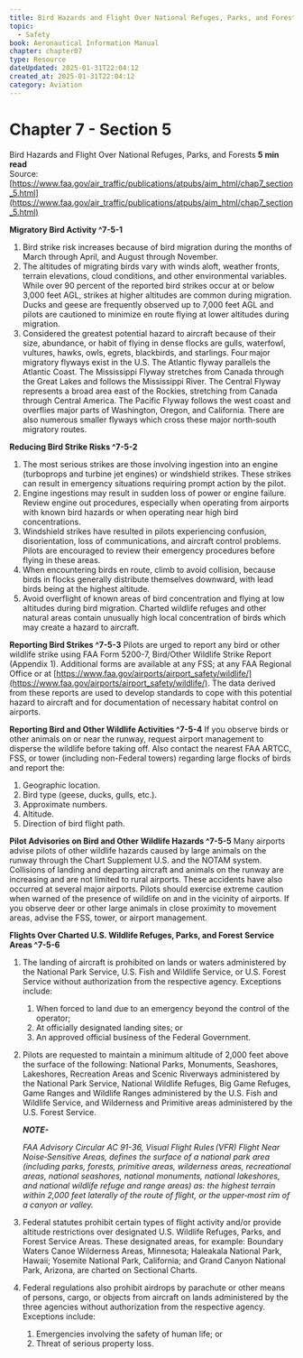```yaml
---
title: Bird Hazards and Flight Over National Refuges, Parks, and Forests
topic:
  - Safety
book: Aeronautical Information Manual
chapter: chapter07
type: Resource
dateUpdated: 2025-01-31T22:04:12
created_at: 2025-01-31T22:04:12
category: Aviation
---
```

# Chapter 7 - Section 5
Bird Hazards and Flight Over National Refuges, Parks, and Forests
**5 min read**  
Source: [https://www.faa.gov/air_traffic/publications/atpubs/aim_html/chap7_section_5.html](https://www.faa.gov/air_traffic/publications/atpubs/aim_html/chap7_section_5.html)

<div>

**Migratory Bird Activity ^7-5-1**

1.  Bird strike risk increases because of bird migration during the months of March through April, and August through November.
2.  The altitudes of migrating birds vary with winds aloft, weather fronts, terrain elevations, cloud conditions, and other environmental variables. While over 90 percent of the reported bird strikes occur at or below 3,000 feet AGL, strikes at higher altitudes are common during migration. Ducks and geese are frequently observed up to 7,000 feet AGL and pilots are cautioned to minimize en route flying at lower altitudes during migration.
3.  Considered the greatest potential hazard to aircraft because of their size, abundance, or habit of flying in dense flocks are gulls, waterfowl, vultures, hawks, owls, egrets, blackbirds, and starlings. Four major migratory flyways exist in the U.S. The Atlantic flyway parallels the Atlantic Coast. The Mississippi Flyway stretches from Canada through the Great Lakes and follows the Mississippi River. The Central Flyway represents a broad area east of the Rockies, stretching from Canada through Central America. The Pacific Flyway follows the west coast and overflies major parts of Washington, Oregon, and California. There are also numerous smaller flyways which cross these major north‐south migratory routes.

**Reducing Bird Strike Risks ^7-5-2**

1.  The most serious strikes are those involving ingestion into an engine (turboprops and turbine jet engines) or windshield strikes. These strikes can result in emergency situations requiring prompt action by the pilot.
2.  Engine ingestions may result in sudden loss of power or engine failure. Review engine out procedures, especially when operating from airports with known bird hazards or when operating near high bird concentrations.
3.  Windshield strikes have resulted in pilots experiencing confusion, disorientation, loss of communications, and aircraft control problems. Pilots are encouraged to review their emergency procedures before flying in these areas.
4.  When encountering birds en route, climb to avoid collision, because birds in flocks generally distribute themselves downward, with lead birds being at the highest altitude.
5.  Avoid overflight of known areas of bird concentration and flying at low altitudes during bird migration. Charted wildlife refuges and other natural areas contain unusually high local concentration of birds which may create a hazard to aircraft.

**Reporting Bird Strikes ^7-5-3** Pilots are urged to report any bird or other wildlife strike using FAA Form 5200-7, Bird/Other Wildlife Strike Report (Appendix 1). Additional forms are available at any FSS; at any FAA Regional Office or at [https://www.faa.gov/airports/airport_safety/wildlife/](https://www.faa.gov/airports/airport_safety/wildlife/). The data derived from these reports are used to develop standards to cope with this potential hazard to aircraft and for documentation of necessary habitat control on airports.

**Reporting Bird and Other Wildlife Activities ^7-5-4** If you observe birds or other animals on or near the runway, request airport management to disperse the wildlife before taking off. Also contact the nearest FAA ARTCC, FSS, or tower (including non-Federal towers) regarding large flocks of birds and report the:

1.  Geographic location.
2.  Bird type (geese, ducks, gulls, etc.).
3.  Approximate numbers.
4.  Altitude.
5.  Direction of bird flight path.

**Pilot Advisories on Bird and Other Wildlife Hazards ^7-5-5** Many airports advise pilots of other wildlife hazards caused by large animals on the runway through the Chart Supplement U.S. and the NOTAM system. Collisions of landing and departing aircraft and animals on the runway are increasing and are not limited to rural airports. These accidents have also occurred at several major airports. Pilots should exercise extreme caution when warned of the presence of wildlife on and in the vicinity of airports. If you observe deer or other large animals in close proximity to movement areas, advise the FSS, tower, or airport management.

**Flights Over Charted U.S. Wildlife Refuges, Parks, and Forest Service Areas ^7-5-6**

1.  The landing of aircraft is prohibited on lands or waters administered by the National Park Service, U.S. Fish and Wildlife Service, or U.S. Forest Service without authorization from the respective agency. Exceptions include:
    1.  When forced to land due to an emergency beyond the control of the operator;
    2.  At officially designated landing sites; or
    3.  An approved official business of the Federal Government.
2.  Pilots are requested to maintain a minimum altitude of 2,000 feet above the surface of the following: National Parks, Monuments, Seashores, Lakeshores, Recreation Areas and Scenic Riverways administered by the National Park Service, National Wildlife Refuges, Big Game Refuges, Game Ranges and Wildlife Ranges administered by the U.S. Fish and Wildlife Service, and Wilderness and Primitive areas administered by the U.S. Forest Service.
    <div>

    <em>**NOTE-**</em>

    <em>FAA Advisory Circular AC 91-36, Visual Flight Rules (VFR) Flight Near Noise‐Sensitive Areas, defines the surface of a national park area (including parks, forests, primitive areas, wilderness areas, recreational areas, national seashores, national monuments, national lakeshores, and national wildlife refuge and range areas) as: the highest terrain within 2,000 feet laterally of the route of flight, or the upper‐most rim of a canyon or valley.</em>

    </div>
3.  Federal statutes prohibit certain types of flight activity and/or provide altitude restrictions over designated U.S. Wildlife Refuges, Parks, and Forest Service Areas. These designated areas, for example: Boundary Waters Canoe Wilderness Areas, Minnesota; Haleakala National Park, Hawaii; Yosemite National Park, California; and Grand Canyon National Park, Arizona, are charted on Sectional Charts.
4.  Federal regulations also prohibit airdrops by parachute or other means of persons, cargo, or objects from aircraft on lands administered by the three agencies without authorization from the respective agency. Exceptions include:
    1.  Emergencies involving the safety of human life; or
    2.  Threat of serious property loss.

</div>